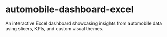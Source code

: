 # automobile-dashboard-excel
An interactive Excel dashboard showcasing insights from automobile data using slicers, KPIs, and custom visual themes.

